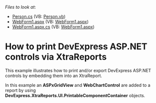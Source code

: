<!-- default file list -->
*Files to look at*:

* [Person.cs](./CS/ExportAspControlsViaReports/App_Code/Person.cs) (VB: [Person.vb](./VB/ExportAspControlsViaReports/App_Code/Person.vb))
* [WebForm1.aspx](./CS/ExportAspControlsViaReports/WebForm1.aspx) (VB: [WebForm1.aspx](./VB/ExportAspControlsViaReports/WebForm1.aspx))
* [WebForm1.aspx.cs](./CS/ExportAspControlsViaReports/WebForm1.aspx.cs) (VB: [WebForm1.aspx](./VB/ExportAspControlsViaReports/WebForm1.aspx))
<!-- default file list end -->
# How to print DevExpress ASP.NET controls via XtraReports


<p>This example illustrates how to print and/or export DevExpress ASP.NET controls by embedding them into an XtraReport.</p><p>In this example an <strong>ASPxGridView</strong> and <strong>WebChartControl</strong> are added to a report by using <strong>DevExpress.XtraReports.UI.PrintableComponentContainer</strong> objects.</p>

<br/>


